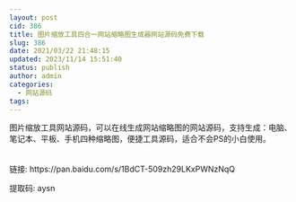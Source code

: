 ```yaml
---
layout: post
cid: 386
title: 图片缩放工具四合一网站缩略图生成器网站源码免费下载
slug: 386
date: 2021/03/22 21:48:15
updated: 2023/11/14 15:51:40
status: publish
author: admin
categories: 
  - 网站源码
tags: 
---
```



<div alt="潮男心博客 www.cnx0.com">
	<p style="margin-top:2pt;margin-bottom:0px;">
		图片缩放工具网站源码，可以在线生成网站缩略图的网站源码，支持生成：电脑、笔记本、平板、手机四种缩略图，便捷工具源码，适合不会PS的小白使用。
	</p>
	<p style="margin-top:2pt;margin-bottom:0px;">
		<br />
	</p>
	<p>
		链接: https://pan.baidu.com/s/1BdCT-509zh29LKxPWNzNqQ
	</p>
	<p>
		提取码: aysn
	</p>
</div>